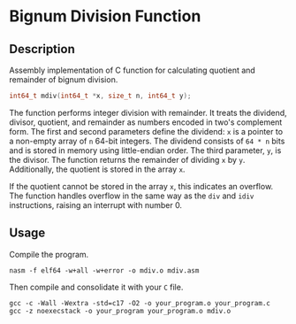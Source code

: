 # Bignum Division Function

## Description

Assembly implementation of C function for calculating quotient and remainder of bignum division.
```c
int64_t mdiv(int64_t *x, size_t n, int64_t y);
```

The function performs integer division with remainder. It treats the dividend, divisor, quotient, and remainder as numbers encoded in two's complement form. The first and second parameters define the dividend: `x` is a pointer to a non-empty array of `n` 64-bit integers. The dividend consists of `64 * n` bits and is stored in memory using little-endian order. The third parameter, `y`, is the divisor. The function returns the remainder of dividing `x` by `y`. Additionally, the quotient is stored in the array `x`.

If the quotient cannot be stored in the array `x`, this indicates an overflow. The function handles overflow in the same way as the `div` and `idiv` instructions, raising an interrupt with number 0.

## Usage

Compile the program.
```
nasm -f elf64 -w+all -w+error -o mdiv.o mdiv.asm
```

Then compile and consolidate it with your `C` file.
```
gcc -c -Wall -Wextra -std=c17 -O2 -o your_program.o your_program.c
gcc -z noexecstack -o your_program your_program.o mdiv.o
```
